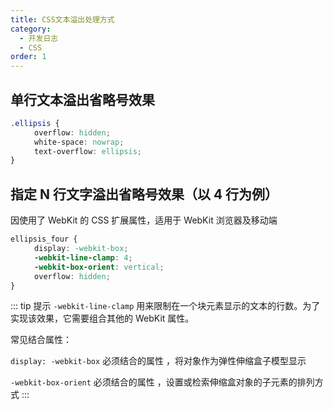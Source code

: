 ```yaml
---
title: CSS文本溢出处理方式
category:
  - 开发日志
  - CSS
order: 1
---
```


## 单行文本溢出省略号效果

```css
.ellipsis {
  　　overflow: hidden;
  　　white-space: nowrap;
  　　text-overflow: ellipsis;
}
```

## 指定 N 行文字溢出省略号效果（以 4 行为例）

因使用了 WebKit 的 CSS 扩展属性，适用于 WebKit 浏览器及移动端

```css
ellipsis_four {
  　　display: -webkit-box;
  　　-webkit-line-clamp: 4;
  　　-webkit-box-orient: vertical;
  　　overflow: hidden;
}
```

::: tip 提示
`-webkit-line-clamp` 用来限制在一个块元素显示的文本的行数。为了实现该效果，它需要组合其他的 WebKit 属性。

常见结合属性：

`display: -webkit-box` 必须结合的属性 ，将对象作为弹性伸缩盒子模型显示

`-webkit-box-orient` 必须结合的属性 ，设置或检索伸缩盒对象的子元素的排列方式
:::
